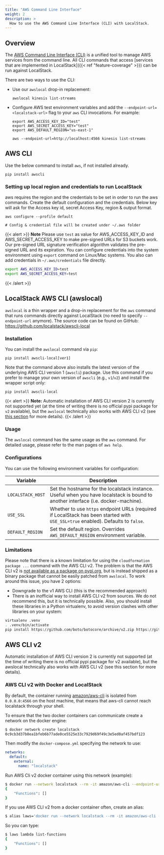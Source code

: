 ```yaml
---
title: "AWS Command Line Interface"
weight: 2
description: >
  How to use the AWS Command Line Interface (CLI) with LocalStack.
---
```


## Overview

The [AWS Command Line Interface (CLI)](https://aws.amazon.com/cli/) is a unified tool to manage AWS services from the command line.
All CLI commands that access [services that are implemented in LocalStack]({{< ref "feature-coverage" >}}) can be run against LocalStack.

There are two ways to use the CLI:

* Use our `awslocal` drop-in replacement:
  ```
  awslocal kinesis list-streams
  ```
* Configure AWS test environment variables and add the `--endpoint-url=<localstack-url>` flag to your `aws` CLI invocations.
  For example:
  ```
  export AWS_ACCESS_KEY_ID="test"
  export AWS_SECRET_ACCESS_KEY="test"
  export AWS_DEFAULT_REGION="us-east-1"

  aws --endpoint-url=http://localhost:4566 kinesis list-streams
  ```

## AWS CLI

Use the below command to install `aws`, if not installed already.

```
pip install awscli
```

### Setting up local region and credentials to run LocalStack

aws requires the region and the credentials to be set in order to run the aws commands.
Create the default configuration and the credentials.
Below key will ask for the Access key id, secret Access Key, region & output format.

```
aws configure --profile default

# Config & credential file will be created under ~/.aws folder
```

{{< alert >}}
**Note** Please use `test` as value for AWS_ACCESS_KEY_ID and AWS_SECRET_ACCESS_KEY to make pre-signed URLs for S3 buckets work.
Our pre-signed URL signature verification algorithm validates the pre-signed URL and its expiration.
You can configure credentials into the system environment using `export` command on Linux/Mac systems.
You also can add credentials in `~/.aws/credentials` file directly.

```bash
export AWS_ACCESS_KEY_ID=test
export AWS_SECRET_ACCESS_KEY=test
```
{{< /alert >}}

## LocalStack AWS CLI (awslocal)

`awslocal` is a thin wrapper and a drop-in replacement for the `aws` command that runs commands directly against LocalStack (no need to specify `--endpoint-url` anymore).
The source code can be found on GitHub: https://github.com/localstack/awscli-local


### Installation

You can install the `awslocal` command via `pip`:

```
pip install awscli-local[ver1]
```

Note that the command above also installs the latest version of the underlying AWS CLI version 1 (`awscli`) package. Use this command if you prefer to manage your own version of `awscli` (e.g., `v1`/`v2`) and install the wrapper script only:
```
pip install awscli-local
```

{{< alert >}}
**Note:** Automatic installation of AWS CLI version 2 is currently not supported yet (at the time of writing there is no official pypi package for `v2` available), but the `awslocal` technically also works with AWS CLI v2 (see [this section](#limitations) for more details).
{{< /alert >}}

### Usage

The `awslocal` command has the same usage as the `aws` command.
For detailed usage, please refer to the man pages of `aws help`.


### Configurations

You can use the following environment variables for configuration:

| Variable | Description |
| -------- | ----------- |
| `LOCALSTACK_HOST` | Set the hostname for the localstack instance. Useful when you have localstack is bound to another interface (i.e. docker-machine). |
| `USE_SSL` | Whether to use `https` endpoint URLs (required if LocalStack has been started with `USE_SSL=true` enabled). Defaults to `false`. |
| `DEFAULT_REGION` | Set the default region. Overrides `AWS_DEFAULT_REGION` environment variable. |

### Limitations

Please note that there is a known limitation for using the `cloudformation package ...` command with the AWS CLI v2.
The problem is that the AWS CLI v2 is [not available as a package on pypi.org](https://github.com/aws/aws-cli/issues/4947), but is instead shipped as a binary package that cannot be easily patched from `awslocal`.
To work around this issue, you have 2 options:
- Downgrade to the v1 AWS CLI (this is the recommended approach)
- There is an inofficial way to install AWS CLI v2 from sources.
  We do not recommend this, but it is technically possible.
  Also, you should install these libraries in a Python virtualenv, to avoid version clashes with other libraries on your system:

```bash
virtualenv .venv
. .venv/bin/activate
pip install https://github.com/boto/botocore/archive/v2.zip https://github.com/aws/aws-cli/archive/v2.zip
```

## AWS CLI v2

Automatic installation of AWS CLI version 2 is currently not supported (at the time of writing there is no official pypi package for v2 available), but the awslocal technically also works with AWS CLI v2 (see this section for more details).

### AWS CLI v2 with Docker and LocalStack

By default, the container running [amazon/aws-cli](https://docs.aws.amazon.com/cli/latest/userguide/install-cliv2-docker.html) is isolated from `0.0.0.0:4566` on the host machine, that means that aws-cli cannot reach localstack through your shell.

To ensure that the two docker containers can communicate create a network on the docker engine:

```bash
$ docker network create localstack
0c9cb3d37b0ea1bfeb6b77ade0ce5525e33c7929d69f49c3e5ed0af457bdf123
```
Then modify the `docker-compose.yml` specifying the network to use:

```yaml
networks:
  default:
    external:
      name: "localstack"
```

Run AWS Cli v2 docker container using this network (example):

```bash
$ docker run --network localstack --rm -it amazon/aws-cli --endpoint-url=http://localstack:4566 lambda list-functions
{
    "Functions": []
}
```

If you use AWS CLI v2 from a docker container often, create an alias:

```bash
$ alias laws='docker run --network localstack --rm -it amazon/aws-cli --endpoint-url=http://localstack:4566'
```

So you can type:

```bash
$ laws lambda list-functions
{
    "Functions": []
}
```
